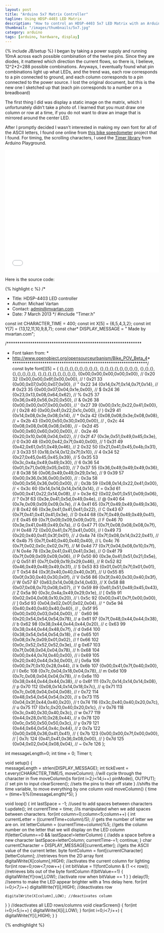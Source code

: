 ```yaml
---
layout: post
title: "Arduino 5x7 Matrix Controller"
tagline: Using HDSP-4403 LED Matrix
description: "How to control an HDSP-4403 5x7 LED Matrix with an Arduino"
thumbnail: "/images/thumbnails/5x7.jpg"
category: arduino
tags: [arduino, hardware, display]
---
```

{% include JB/setup %}
I began by taking a power supply and running 10mA across each possible combination of the twelve pins. Since they are diodes, it mattered which direction the current flows, so there is, I believe, 12^2*2=288 possible combinations. Anyways, I eventually found what pin combinations light up what LEDs, and the trend was, each row corresponds to a pin connected to ground, and each column corresponds to a pin connected to the power source. I lost the original document, but this is the new one I sketched up that (each pin corresponds to a number on a breadboard)

The first thing I did was display a static image on the matrix, which I unfortunately didn’t take a photo of. I learned that you must draw one column or row at a time, if you do not want to draw an image that is mirrored around the center LED.

After I promptly decided I wasn’t interested in making my own font for all of the ASCII letters, I found one online from [this bike speedometer](http://www.openobject.org/opensourceurbanism/Spoke-o-dometer_code) project that I found. For timing, the scrolling characters, I used the [Timer library](http://playground.arduino.cc/code/timer) from Arduino Playground.


<center><iframe width="100%" height="400" src="//www.youtube.com/embed/WqKS3e5PJI0" frameborder="0" allowfullscreen></iframe></center>


Here is the source code:

{% highlight c %}
/*
 * Title: HDSP-4403 LED controller
 * Author: Michael Vartan
 * Contact: admin@mvartan.com
 * Date: 7 March 2013
 */
#include "Timer.h"
 
const int CHARACTER_TIME = 400;
const int X[5] = {6,5,4,3,2};
const int Y[7] = {13,12,11,10,9,8,7};
const char* DISPLAY_MESSAGE = " Made by mvartan.com";
 
/***************************************************************
 * Font taken from:                                            *
 * http://www.openobject.org/opensourceurbanism/Bike_POV_Beta_4*
 ***************************************************************/
const byte font[][5] = {
{},{},{},{},{},{},{},{},
{},{},{},{},{},{},{},{},
{},{},{},{},{},{},{},{},
{},{},{},{},{},{},{},{},
{0x00,0x00,0x00,0x00,0x00}, // 0x20 32
{0x00,0x00,0x6f,0x00,0x00}, // ! 0x21 33
{0x00,0x07,0x00,0x07,0x00}, // " 0x22 34
{0x14,0x7f,0x14,0x7f,0x14}, // # 0x23 35
{0x00,0x07,0x04,0x1e,0x00}, // $ 0x24 36
{0x23,0x13,0x08,0x64,0x62}, // % 0x25 37
{0x36,0x49,0x56,0x20,0x50}, // & 0x26 38
{0x00,0x00,0x07,0x00,0x00}, // ' 0x27 39
{0x00,0x1c,0x22,0x41,0x00}, // ( 0x28 40
{0x00,0x41,0x22,0x1c,0x00}, // ) 0x29 41
{0x14,0x08,0x3e,0x08,0x14}, // * 0x2a 42
{0x08,0x08,0x3e,0x08,0x08}, // + 0x2b 43
{0x00,0x50,0x30,0x00,0x00}, // , 0x2c 44
{0x08,0x08,0x08,0x08,0x08}, // - 0x2d 45
{0x00,0x60,0x60,0x00,0x00}, // . 0x2e 46
{0x20,0x10,0x08,0x04,0x02}, // / 0x2f 47
{0x3e,0x51,0x49,0x45,0x3e}, // 0 0x30 48
{0x00,0x42,0x7f,0x40,0x00}, // 1 0x31 49
{0x42,0x61,0x51,0x49,0x46}, // 2 0x32 50
{0x21,0x41,0x45,0x4b,0x31}, // 3 0x33 51
{0x18,0x14,0x12,0x7f,0x10}, // 4 0x34 52
{0x27,0x45,0x45,0x45,0x39}, // 5 0x35 53
{0x3c,0x4a,0x49,0x49,0x30}, // 6 0x36 54
{0x01,0x71,0x09,0x05,0x03}, // 7 0x37 55
{0x36,0x49,0x49,0x49,0x36}, // 8 0x38 56
{0x06,0x49,0x49,0x29,0x1e}, // 9 0x39 57
{0x00,0x36,0x36,0x00,0x00}, // : 0x3a 58
{0x00,0x56,0x36,0x00,0x00}, // ; 0x3b 59
{0x08,0x14,0x22,0x41,0x00}, // < 0x3c 60 
{0x14,0x14,0x14,0x14,0x14}, // = 0x3d 61 
{0x00,0x41,0x22,0x14,0x08}, // > 0x3e 62
{0x02,0x01,0x51,0x09,0x06}, // ? 0x3f 63
{0x3e,0x41,0x5d,0x49,0x4e}, // @ 0x40 64
{0x7e,0x09,0x09,0x09,0x7e}, // A 0x41 65
{0x7f,0x49,0x49,0x49,0x36}, // B 0x42 66
{0x3e,0x41,0x41,0x41,0x22}, // C 0x43 67
{0x7f,0x41,0x41,0x41,0x3e}, // D 0x44 68
{0x7f,0x49,0x49,0x49,0x41}, // E 0x45 69
{0x7f,0x09,0x09,0x09,0x01}, // F 0x46 70
{0x3e,0x41,0x49,0x49,0x7a}, // G 0x47 71
{0x7f,0x08,0x08,0x08,0x7f}, // H 0x48 72
{0x00,0x41,0x7f,0x41,0x00}, // I 0x49 73
{0x20,0x40,0x41,0x3f,0x01}, // J 0x4a 74
{0x7f,0x08,0x14,0x22,0x41}, // K 0x4b 75
{0x7f,0x40,0x40,0x40,0x40}, // L 0x4c 76
{0x7f,0x02,0x0c,0x02,0x7f}, // M 0x4d 77
{0x7f,0x04,0x08,0x10,0x7f}, // N 0x4e 78
{0x3e,0x41,0x41,0x41,0x3e}, // O 0x4f 79
{0x7f,0x09,0x09,0x09,0x06}, // P 0x50 80
{0x3e,0x41,0x51,0x21,0x5e}, // Q 0x51 81
{0x7f,0x09,0x19,0x29,0x46}, // R 0x52 82
{0x46,0x49,0x49,0x49,0x31}, // S 0x53 83
{0x01,0x01,0x7f,0x01,0x01}, // T 0x54 84
{0x3f,0x40,0x40,0x40,0x3f}, // U 0x55 85
{0x0f,0x30,0x40,0x30,0x0f}, // V 0x56 86
{0x3f,0x40,0x30,0x40,0x3f}, // W 0x57 87
{0x63,0x14,0x08,0x14,0x63}, // X 0x58 88
{0x07,0x08,0x70,0x08,0x07}, // Y 0x59 89
{0x61,0x51,0x49,0x45,0x43}, // Z 0x5a 90
{0x3c,0x4a,0x49,0x29,0x1e}, // [ 0x5b 91
{0x02,0x04,0x08,0x10,0x20}, // \ 0x5c 92
{0x00,0x41,0x7f,0x00,0x00}, // ] 0x5d 93
{0x04,0x02,0x01,0x02,0x04}, // ^ 0x5e 94
{0x40,0x40,0x40,0x40,0x40}, // _ 0x5f 95
{0x00,0x00,0x03,0x04,0x00}, // ` 0x60 96
{0x20,0x54,0x54,0x54,0x78}, // a 0x61 97
{0x7f,0x48,0x44,0x44,0x38}, // b 0x62 98
{0x38,0x44,0x44,0x44,0x20}, // c 0x63 99
{0x38,0x44,0x44,0x48,0x7f}, // d 0x64 100
{0x38,0x54,0x54,0x54,0x18}, // e 0x65 101
{0x08,0x7e,0x09,0x01,0x02}, // f 0x66 102
{0x0c,0x52,0x52,0x52,0x3e}, // g 0x67 103
{0x7f,0x08,0x04,0x04,0x78}, // h 0x68 104
{0x00,0x44,0x7d,0x40,0x00}, // i 0x69 105
{0x20,0x40,0x44,0x3d,0x00}, // j 0x6a 106
{0x00,0x7f,0x10,0x28,0x44}, // k 0x6b 107
{0x00,0x41,0x7f,0x40,0x00}, // l 0x6c 108
{0x7c,0x04,0x18,0x04,0x78}, // m 0x6d 109
{0x7c,0x08,0x04,0x04,0x78}, // n 0x6e 110
{0x38,0x44,0x44,0x44,0x38}, // o 0x6f 111
{0x7c,0x14,0x14,0x14,0x08}, // p 0x70 112
{0x08,0x14,0x14,0x18,0x7c}, // q 0x71 113
{0x7c,0x08,0x04,0x04,0x08}, // r 0x72 114
{0x48,0x54,0x54,0x54,0x20}, // s 0x73 115
{0x04,0x3f,0x44,0x40,0x20}, // t 0x74 116
{0x3c,0x40,0x40,0x20,0x7c}, // u 0x75 117
{0x1c,0x20,0x40,0x20,0x1c}, // v 0x76 118
{0x3c,0x40,0x30,0x40,0x3c}, // w 0x77 119
{0x44,0x28,0x10,0x28,0x44}, // x 0x78 120
{0x0c,0x50,0x50,0x50,0x3c}, // y 0x79 121
{0x44,0x64,0x54,0x4c,0x44}, // z 0x7a 122
{0x00,0x08,0x36,0x41,0x41}, // { 0x7b 123
{0x00,0x00,0x7f,0x00,0x00}, // | 0x7c 124
{0x41,0x41,0x36,0x08,0x00}, // } 0x7d 125
{0x04,0x02,0x04,0x08,0x04}, // ~ 0x7e 126
};
 
int messageLength=0;
int time = 0;
Timer t;
 
void setup() {  
  messageLength = strlen(DISPLAY_MESSAGE);
  int tickEvent = t.every(CHARACTER_TIME/5, moveColumn); //will cycle through the character in five moveColumn()s
  for(int i=2;i<14;i++)
    pinMode(i, OUTPUT);           // set pin to input
  clearScreen(); //sets the pins to their off state
}
//shifts the time variable, to move everything by one column
void moveColumn() {
  time = (time+1)%((messageLength)*5); 
}
 
void loop() {
  int lastSpace = -1; //used to add spaces between characters
  t.update();
  int currentTime = time; //is manipulated when we add spaces between characters.
  for(int column=0;column<5;column++) {
    int currentLetter = ((currentTime+column)/5); // gets the number of letter we are on. 
    int letterColumn = (currentTime+column)%5; //gets the column number on the letter that we will display on the LED column
    if(letterColumn==0 && lastSpace!=letterColumn) { //adds a space before a new character
      lastSpace=letterColumn;
      currentTime-=1;
      continue;
    }
    char currentCharacter = DISPLAY_MESSAGE[currentLetter]; //gets the ASCII value of the current letter.
    byte fontColumn =  font[currentCharacter][letterColumn]; //retrieves from the 2D array font
    digitalWrite(X[column],HIGH); //activates the current column for lighting
    for(int row=0;row<7;row++) {
      int bitValue = !!(fontColumn & (1 << row)); //retrieves bits out of the byte fontColumn
      if(bitValue==1) { 
        digitalWrite(Y[row],LOW); //activate row when bitValue == 1
      }
    }
    delay(1); //seems to make the LED appear brighter with a 1ms delay here.
    for(int i=0;i<7;i++)
      digitalWrite(Y[i],HIGH); //deactivates row
 
    digitalWrite(X[column],LOW); //deactivates column
  }
}
//deactivates all LED rows/columns
void clearScreen() {
  for(int i=0;i<5;i++) {
    digitalWrite(X[i],LOW);
  }
  for(int i=0;i<7;i++) {
    digitalWrite(Y[i],HIGH);
  }
}

{% endhighlight %}